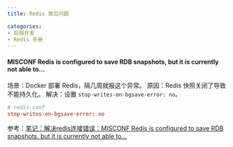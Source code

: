 ```yaml
---
title: Redis 常见问题

categories:
- 后端开发
- Redis 手册
---
```


#### MISCONF Redis is configured to save RDB snapshots, but it is currently not able to...
场景：Docker 部署 Redis，隔几周就报这个异常。
原因：Redis 快照关闭了导致不能持久化。
解决：设置 `stop-writes-on-bgsave-error: no`。

```conf
# redis.conf
stop-writes-on-bgsave-error: no
```

参考：[笔记：解决redis连接错误：MISCONF Redis is configured to save RDB snapshots, but it is currently not able to...](https://blog.csdn.net/qq_31766907/article/details/78715935)